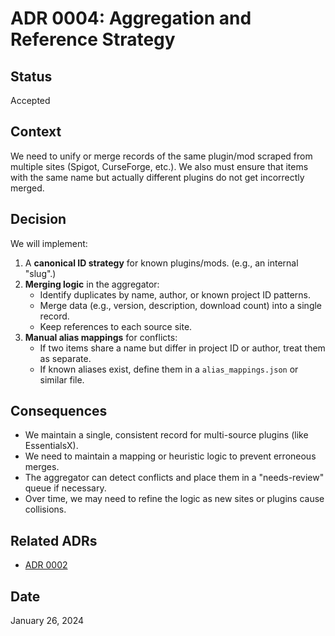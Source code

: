 # ADR 0004: Aggregation and Reference Strategy

## Status
Accepted

## Context
We need to unify or merge records of the same plugin/mod scraped from multiple sites (Spigot, CurseForge, etc.). We also must ensure that items with the same name but actually different plugins do not get incorrectly merged.

## Decision
We will implement:
1. A **canonical ID strategy** for known plugins/mods. (e.g., an internal "slug".)
2. **Merging logic** in the aggregator:
   - Identify duplicates by name, author, or known project ID patterns.
   - Merge data (e.g., version, description, download count) into a single record.
   - Keep references to each source site.
3. **Manual alias mappings** for conflicts:
   - If two items share a name but differ in project ID or author, treat them as separate.
   - If known aliases exist, define them in a `alias_mappings.json` or similar file.

## Consequences
- We maintain a single, consistent record for multi-source plugins (like EssentialsX).
- We need to maintain a mapping or heuristic logic to prevent erroneous merges.
- The aggregator can detect conflicts and place them in a "needs-review" queue if necessary.
- Over time, we may need to refine the logic as new sites or plugins cause collisions.

## Related ADRs
- [ADR 0002](./0002-store-data-as-static-json.md)

## Date
January 26, 2024
